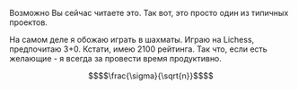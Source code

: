 Возможно Вы сейчас читаете это. Так вот, это просто один из типичных проектов.

На самом деле я обожаю играть в шахматы. Играю на Lichess, предпочитаю 3+0.
Кстати, имею 2100 рейтинга. Так что, если есть желающие - я всегда за провести время
продуктивно. 


```math
$$\frac{\sigma}{\sqrt{n}}$$
```
